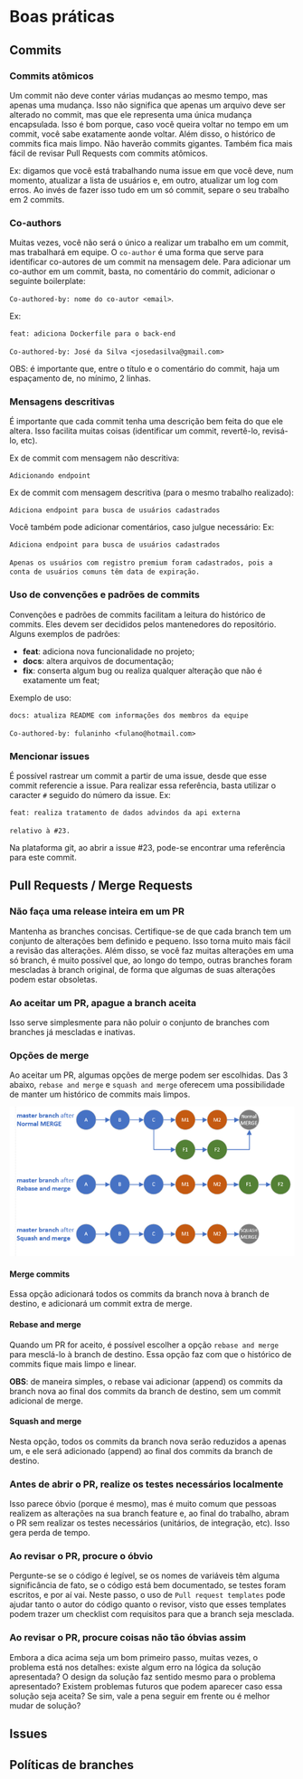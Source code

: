 # Boas práticas

## Commits

### Commits atômicos

Um commit não deve conter várias mudanças ao mesmo tempo, mas apenas uma mudança. Isso não significa que apenas um arquivo deve ser alterado no commit, mas que ele representa uma única mudança encapsulada. Isso é bom porque, caso você queira voltar no tempo em um commit, você sabe exatamente aonde voltar. Além disso, o histórico de commits fica mais limpo. Não haverão commits gigantes. Também fica mais fácil de revisar Pull Requests com commits atômicos.

Ex: digamos que você está trabalhando numa issue em que você deve, num momento, atualizar a lista de usuários e, em outro, atualizar um log com erros. Ao invés de fazer isso tudo em um só commit, separe o seu trabalho em 2 commits.

### Co-authors

Muitas vezes, você não será o único a realizar um trabalho em um commit, mas trabalhará em equipe. O `co-author` é uma forma que serve para identificar co-autores de um commit na mensagem dele. Para adicionar um co-author em um commit, basta, no comentário do commit, adicionar o seguinte boilerplate:

`Co-authored-by: nome do co-autor <email>`.

Ex:

```
feat: adiciona Dockerfile para o back-end

Co-authored-by: José da Silva <josedasilva@gmail.com>
```

OBS: é importante que, entre o título e o comentário do commit, haja um espaçamento de, no mínimo, 2 linhas. 

### Mensagens descritivas

É importante que cada commit tenha uma descrição bem feita do que ele altera. Isso facilita muitas coisas (identificar um commit, revertê-lo, revisá-lo, etc).

Ex de commit com mensagem não descritiva:

```
Adicionando endpoint 
```

Ex de commit com mensagem descritiva (para o mesmo trabalho realizado):

```
Adiciona endpoint para busca de usuários cadastrados
```

Você também pode adicionar comentários, caso julgue necessário:
Ex:

```
Adiciona endpoint para busca de usuários cadastrados

Apenas os usuários com registro premium foram cadastrados, pois a conta de usuários comuns têm data de expiração.
```

### Uso de convenções e padrões de commits

Convenções e padrões de commits facilitam a leitura do histórico de commits. Eles devem ser decididos pelos mantenedores do repositório. Alguns exemplos de padrões: 

- **feat**: adiciona nova funcionalidade no projeto;
- **docs**: altera arquivos de documentação;
- **fix**: conserta algum bug ou realiza qualquer alteração que não é exatamente um feat;

Exemplo de uso:

```
docs: atualiza README com informações dos membros da equipe

Co-authored-by: fulaninho <fulano@hotmail.com>
```

### Mencionar issues

É possível rastrear um commit a partir de uma issue, desde que esse commit referencie a issue. Para realizar essa referência, basta utilizar o caracter `#` seguido do número da issue.
Ex:

```
feat: realiza tratamento de dados advindos da api externa

relativo à #23.
```

Na plataforma git, ao abrir a issue #23, pode-se encontrar uma referência para este commit.

## Pull Requests / Merge Requests

### Não faça uma release inteira em um PR

Mantenha as branches concisas. Certifique-se de que cada branch tem um conjunto de alterações bem definido e pequeno. Isso torna muito mais fácil a revisão das alterações. Além disso, se você faz muitas alterações em uma só branch, é muito possível que, ao longo do tempo, outras branches foram mescladas à branch original, de forma que algumas de suas alterações podem estar obsoletas.

### Ao aceitar um PR, apague a branch aceita

Isso serve simplesmente para não poluir o conjunto de branches com branches já mescladas e inativas.

### Opções de merge

Ao aceitar um PR, algumas opções de merge podem ser escolhidas. Das 3 abaixo, `rebase and merge` e `squash and merge` oferecem uma possibilidade de manter um histórico de commits mais limpos.

![Imagem descritiva de como funcionam as opções de merge](./images/merge.png)

#### Merge commits

Essa opção adicionará todos os commits da branch nova à branch de destino, e adicionará um commit extra de merge.

#### Rebase and merge

Quando um PR for aceito, é possível escolher a opção `rebase and merge` para mesclá-lo à branch de destino. Essa opção faz com que o histórico de commits fique mais limpo e linear.

**OBS**: de maneira simples, o rebase vai adicionar (append) os commits da branch nova ao final dos commits da branch de destino, sem um commit adicional de merge. 

#### Squash and merge

Nesta opção, todos os commits da branch nova serão reduzidos a apenas um, e ele será adicionado (append) ao final dos commits da branch de destino. 

### Antes de abrir o PR, realize os testes necessários localmente

Isso parece óbvio (porque é mesmo), mas é muito comum que pessoas realizem as alterações na sua branch feature e, ao final do trabalho, abram o PR sem realizar os testes necessários (unitários, de integração, etc). Isso gera perda de tempo. 

### Ao revisar o PR, procure o óbvio

Pergunte-se se o código é legível, se os nomes de variáveis têm alguma significância de fato, se o código está bem documentado, se testes foram escritos, e por aí vai. Neste passo, o uso de `Pull request templates` pode ajudar tanto o autor do código quanto o revisor, visto que esses templates podem trazer um checklist com requisitos para que a branch seja mesclada.

### Ao revisar o PR, procure coisas não tão óbvias assim

Embora a dica acima seja um bom primeiro passo, muitas vezes, o problema está nos detalhes: existe algum erro na lógica da solução apresentada? O design da solução faz sentido mesmo para o problema apresentado? Existem problemas futuros que podem aparecer caso essa solução seja aceita? Se sim, vale a pena seguir em frente ou é melhor mudar de solução? 

## Issues

## Políticas de branches
